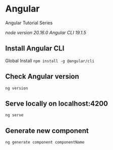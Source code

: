# Angular
Angular Tutorial Series

*node version 20.16.0*
*Angular CLI 19.1.5*

## Install Angular CLI
Global Install `npm install -g @angular/cli`
## Check Angular version
`ng version`
## Serve locally on localhost:4200
`ng serve`
## Generate new component
`ng generate component componentName`

